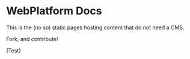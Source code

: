 # WebPlatform Docs

This is the (no so) static pages hosting content that do not need a CMS.

Fork, and contribute!

(Test)